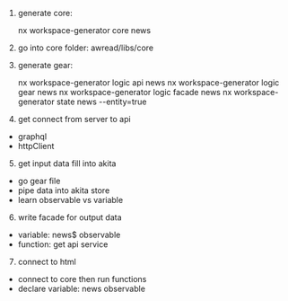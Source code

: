 1. generate core:

   nx workspace-generator core news

2. go into core folder: awread/libs/core

3. generate gear:

   nx workspace-generator logic api news
   nx workspace-generator logic gear news
   nx workspace-generator logic facade news
   nx workspace-generator state news --entity=true

4. get connect from server to api

- graphql
- httpClient

5. get input data fill into akita

- go gear file
- pipe data into akita store
- learn observable vs variable

6. write facade for output data

- variable: news$ observable
- function: get api service

7. connect to html

- connect to core then run functions
- declare variable: news observable
